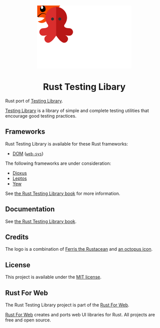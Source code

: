 <p align="center">
    <a href="./logo.svg">
        <img src="./logo.svg" width="300" height="200" alt="Rust Testing Library Logo">
    </a>
</p>

<h1 align="center">Rust Testing Libary</h1>

Rust port of [Testing Library](https://testing-library.com/).

[Testing Library](https://testing-library.com/) is a library of simple and complete testing utilities that encourage good testing practices.

## Frameworks

Rust Testing Library is available for these Rust frameworks:

-   [DOM](./packages/dom) ([`web-sys`](https://rustwasm.github.io/wasm-bindgen/web-sys/index.html))

The following frameworks are under consideration:

-   [Dioxus](https://dioxuslabs.com/)
-   [Leptos](https://leptos.dev/)
-   [Yew](https://yew.rs/)

See [the Rust Testing Library book](https://testing-library.rustforweb.org/introduction.html#frameworks) for more information.

## Documentation

See [the Rust Testing Library book](https://testing-library.rustforweb.org).

## Credits

The logo is a combination of [Ferris the Rustacean](https://rustacean.net/) and [an octopus icon](https://www.svgrepo.com/svg/164420/octopus).

## License

This project is available under the [MIT license](LICENSE.md).

## Rust For Web

The Rust Testing Library project is part of the [Rust For Web](https://github.com/RustForWeb).

[Rust For Web](https://github.com/RustForWeb) creates and ports web UI libraries for Rust. All projects are free and open source.
